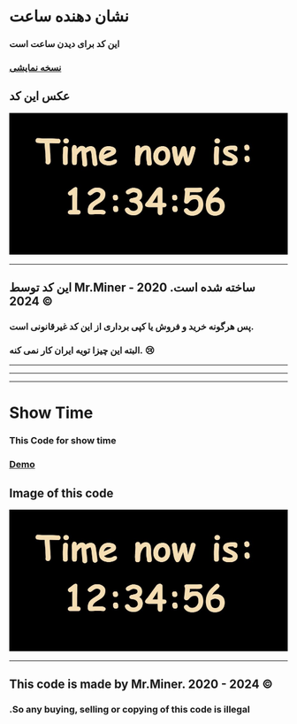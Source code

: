 # نشان دهنده ساعت 

###  این کد برای دیدن ساعت است

<h3><a href="link">نسخه نمایشی</a></h3>

## عکس این کد 

<img src="img/time.JPG" alt="time">

---

<h2>این کد توسط Mr.Miner ساخته شده است. 2020 - 2024 ©</h2>
<h3>پس هرگونه خرید و فروش یا کپی برداری از این کد غیرقانونی است.</h3>
<h3>البته این چیزا تویه ایران کار نمی کنه. 😢</h3>


---
---
---

# Show Time

### This Code for show time

<h3><a href="link">Demo</a></h3>

## Image of this code 

<img src="img/time.JPG" alt="time">

---
<h2>This code is made by Mr.Miner. 2020 - 2024 ©</h2>
<h3>.So any buying, selling or copying of this code is illegal</h3>
